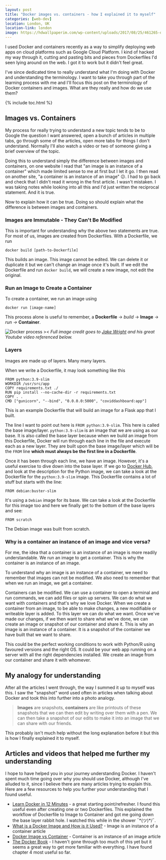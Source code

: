 ```yaml
---
layout: post
title: "Docker images vs. containers - how I explained it to myself"
categories: [web-dev]
location: London, UK
location-link: london
image: https://hdwallpaperim.com/wp-content/uploads/2017/08/25/461265-docker-containers-748x421.jpg
---
```


I used Docker and containers recently as a way to simplify deploying web apps on cloud platforms such as Google Cloud Platform. I kind of hacked my way through it, cutting and pasting bits and pieces from Dockerfiles I'd seen lying around on the web. I got it to work but it didn't feel great.

I've since dedicated time to really understand what I'm doing with Docker and understanding the terminology. I want to take you through part of the learning process with me and I'll focus this post on the terminology of Docker containers and images. What are they really and how do we use them?

<!--description-->

{% include toc.html %}

## Images vs. Containers

My process for really trying to understand a new topic tends to be to Google the question I want answered, open a bunch of articles in multiple tabs, go through some of the articles, open more tabs for things I don't understand. Normally I'll also watch a video or two of someone giving a brief overview of the topic.

Doing this to understand simply the difference between images and containers, on one website I read that "an image is an instance of a container" which made limited sense to me at first but I let it go. I then read on another site, "a container is an instance of an image" 😕. I had to go back and check that I didn't read it wrong in the first article. I wasn't mistaken. I was taking notes while looking into all this and I'd just written the reciprocal statement. And it is true.

Now to explain how it can be true. Doing so should explain what the difference is between images and containers.

### Images are Immutable - They Can't Be Modified

This is important for understanding why the above two statements are true. For most of us, images are created from Dockerfiles. With a Dockerfile, we run

```shell
docker build [path-to-Dockerfile]
```

This builds an image. This image cannot be edited. We can delete it or duplicate it but we can't change an image once it's built. If we edit the Dockerfile and run `docker build`, we will create a new image, not edit the original.

### Run an Image to Create a Container

To create a container, we run an image using

```shell
docker run [image-name]
```

This process alone is useful to remember, a **Dockerfile** → _build_ → **Image** → _run →_ **Container**.

![Docker process ><]({{site.baseurl}}/assets/img/docker-process.png)
_Full image credit goes to [Jake Wright](https://www.youtube.com/user/jaketvee) and his great Youtube video referenced below._

### Layers

Images are made up of layers. Many many layers.

When we write a Dockerfile, it may look something like this

```docker
FROM python:3.9-slim
WORKDIR /usr/src/app
COPY requirements.txt ./
RUN pip install --no-cache-dir -r requirements.txt
COPY . .
CMD ["gunicorn", "--bind", "0.0.0.0:5000", "coviddashboard:app"]
```

This is an example Dockerfile that will build an image for a Flask app that I built.

The line I want to point out here is `FROM python:3.9-slim`. This here is called the base image/layer. `python:3.9-slim` is an image that we are using as our base. It is also called the base layer because when we build an image from this Dockerfile, Docker will run through each line in the file and execute each as a new layer. They are built upon the base image/layer which will be the `FROM` line **which must always be the first line in a Dockerfile**.

Once it has been through each line, we have an image. However, it's a useful exercise to dive down into the base layer. If we go to [Docker Hub](https://hub.docker.com/_/python), and look at the description for the Python image, we can take a look at the Dockerfile for the `python:3.9-slim` image. This Dockerfile contains a lot of stuff but starts with the line:

```docker
FROM debian:buster-slim
```

It's using a `Debian` image for its base. We can take a look at the Dockerfile for this image too and here we finally get to the bottom of the base layers and see:

```docker
FROM scratch
```

The Debian image was built from scratch.

### Why is a container an instance of an image and vice versa?

For me, the idea that a container is an instance of an image is more readily understandable. We run an image to get a container. This is why the container is an instance of an image.

To understand why an image is an instance of a container, we need to remember that images can not be modified. We also need to remember that when we run an image, we get a container.

Containers can be modified. We can use a container to open a terminal and run commands, we can add files or spin up servers. We can do what we want with containers and that's why we love Docker. When we create a container from an image, to be able to make changes, a new modifiable or writeable layer is added. To this layer we can do what we want. Once we've made our changes, if we then want to share what we've done, we can create an image or snapshot of our container and share it. This is why an image is an instance of a container. It is a snapshot of the container we have built that we want to share.

This could be the perfect working conditions to work with Python/R using favoured versions and the right OS. It could be your web app running on a server with all the right dependencies installed. We create an image from our container and share it with whomever.

## My analogy for understanding

After all the articles I went through, the way I summed it up to myself was this. I saw the "snapshot" word used often in articles when talking about Docker and took this into further into a photo analogy.

> **Images** are snapshots, **containers** are like printouts of these snapshots that we can then edit by writing over them with a pen. We can then take a snapshot of our edits to make it into an image that we can share with our friends.

This probably isn't much help without the long explanation before it but this is how I finally explained it to myself.

## Articles and videos that helped me further my understanding

I hope to have helped you in your journey understanding Docker. I haven't spent much time going over why you should use Docker, although I've alluded to it, since I believe there are many articles trying to explain this. Here are a few resources to help you further your understanding that I found useful.

- [Learn Docker in 12 Minutes](https://www.youtube.com/watch?v=YFl2mCHdv24&ab_channel=JakeWright) - a great starting point/refresher. I found this useful even after creating one or two Dockerfiles. This explained the workflow of Dockerfile to Image to Container and got me going down the base layer rabbit hole. I watched this while in the shower ¯\*(ツ)\*/¯.
- [What is a Docker Image and How is it Used?](https://searchitoperations.techtarget.com/definition/Docker-image) - Image is an instance of a container article
- [Docker Image vs Container](https://stackify.com/docker-image-vs-container-everything-you-need-to-know/) - Container is an instance of an image article
- [The Docker Book](https://dockerbook.com/) - I haven't gone through too much of this yet but it seems a great way to get more familiar with everything. I have found chapter 4 most useful so far.
